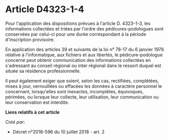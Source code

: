 # Article D4323-1-4

Pour l'application des dispositions prévues à l'article D. 4323-1-3, les informations collectées et triées par l'ordre des
pédicures-podologues sont conservées par celui-ci pour une durée correspondant à la période d'inscription provisoire.

En application des articles 39 et suivants de la loi n° 78-17 du 6 janvier 1978 relative à l'informatique, aux fichiers et
aux libertés, le pédicure-podologue concerné peut obtenir communication des informations collectées en s'adressant au conseil
régional ou inter régional dans le ressort duquel est située sa résidence professionnelle.

Il peut également exiger que soient, selon les cas, rectifiées, complétées, mises à jour, verrouillées ou effacées les
données à caractère personnel le concernant, lorsqu'elles sont inexactes, incomplètes, équivoques, périmées, ou lorsque leur
collecte, leur utilisation, leur communication ou leur conservation est interdite.

**Liens relatifs à cet article**

_Créé par_:

  - Décret n°2018-596 du 10 juillet 2018 - art. 2
